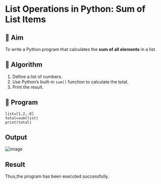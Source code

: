
# List Operations in Python: Sum of List Items

## 🎯 Aim
To write a Python program that calculates the **sum of all elements** in a list.

## 🧠 Algorithm
1. Define a list of numbers.
2. Use Python’s built-in `sum()` function to calculate the total.
3. Print the result.

## 🧾 Program
```
list=[1,2,-8]
total=sum(list)
print(total)
```

## Output

![image](https://github.com/user-attachments/assets/7dd5176d-6d7c-4e92-b93b-7908a1e68f96)

## Result
Thus,the program has been executed successfully.
